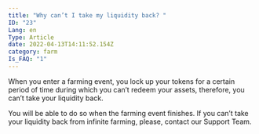 ```yaml
---
title: "Why can’t I take my liquidity back? "
ID: "23"
Lang: en
Type: Article
date: 2022-04-13T14:11:52.154Z
category: farm
Is_FAQ: "1"
---
```

When you enter a farming event, you lock up your tokens for a certain period of time during which you can’t redeem your assets, therefore, you can’t take your liquidity back.

You will be able to do so when the farming event finishes. If you can’t take your liquidity back from infinite farming, please, contact our Support Team.
